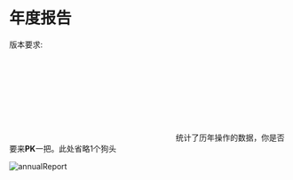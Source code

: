 # 年度报告

版本要求: <Badge text="2023.1.2" />

<svg class="icon svg-icon" aria-hidden="true"><use xlink:href="#icon-analyse"></use></svg>统计了历年操作的数据，你是否要来**PK**一把。此处省略1个狗头

![annualReport](/img/2023.1.2/annualReport.png)
